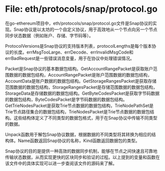 # File: eth/protocols/snap/protocol.go

在go-ethereum项目中，eth/protocols/snap/protocol.go文件是Snap协议的实现。Snap协议是以太坊的一个自定义协议，用于高效地从一个节点向另一个节点同步状态数据（例如账户、存储、字节码等）。

ProtocolVersions是Snap协议的支持版本列表，protocolLengths是每个版本协议的长度。errMsgTooLarge、errDecode、errInvalidMsgCode和errBadRequest是一些错误消息变量，用于在协议中处理错误情况。

Packet是Snap协议的基本数据包结构。GetAccountRangePacket是获取账户范围数据的数据包结构，AccountRangePacket是账户范围数据的数据包结构，AccountData是账户数据的数据包结构。GetStorageRangesPacket是获取存储范围数据的数据包结构，StorageRangesPacket是存储范围数据的数据包结构，StorageData是存储数据的数据包结构。GetByteCodesPacket是获取字节码数据的数据包结构，ByteCodesPacket是字节码数据的数据包结构。GetTrieNodesPacket是获取Trie节点数据的数据包结构，TrieNodePathSet是Trie节点路径集合的数据包结构，TrieNodesPacket是Trie节点数据的数据包结构。这些结构体定义了不同类型的数据包格式，用于在Snap协议中传输不同类型的数据。

Unpack函数用于解包Snap协议数据，根据数据的不同类型将其转换为相应的结构体。Name函数返回Snap协议的名称，Kind函数返回数据包的类型。

Snap协议的目的是提供一种高效的数据同步机制，能够在节点之间快速且可靠地传输状态数据，从而实现更快的区块同步和验证的过程。以上提到的变量和函数在该文件中的具体实现可以进一步查阅该文件的源码来了解。

